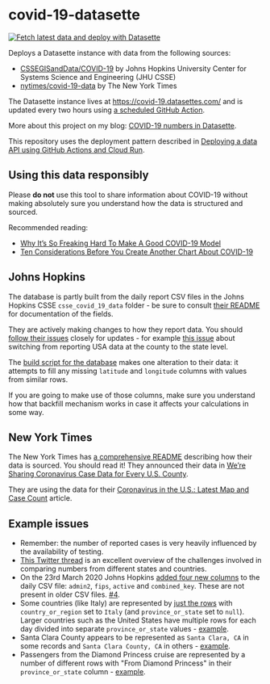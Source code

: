 # covid-19-datasette

[![Fetch latest data and deploy with Datasette](https://github.com/simonw/covid-19-datasette/workflows/Fetch%20latest%20data%20and%20deploy%20with%20Datasette/badge.svg)](https://github.com/simonw/covid-19-datasette/actions?query=workflow%3A%22Fetch+latest+data+and+deploy+with+Datasette%22)

Deploys a Datasette instance with data from the following sources:

* [CSSEGISandData/COVID-19](https://github.com/CSSEGISandData/COVID-19) by Johns Hopkins University Center for Systems Science and Engineering (JHU CSSE)
* [nytimes/covid-19-data](https://github.com/nytimes/covid-19-data) by The New York Times

The Datasette instance lives at https://covid-19.datasettes.com/ and is updated every two hours using [a scheduled GitHub Action](https://github.com/simonw/covid-19-datasette/blob/master/.github/workflows/scheduled.yml).

More about this project on my blog: [COVID-19 numbers in Datasette](https://simonwillison.net/2020/Mar/11/covid-19/).

This repository uses the deployment pattern described in [Deploying a data API using GitHub Actions and Cloud Run](https://simonwillison.net/2020/Jan/21/github-actions-cloud-run/).

## Using this data responsibly

Please **do not** use this tool to share information about COVID-19 without making absolutely sure you understand how the data is structured and sourced.

Recommended reading:

* [Why It’s So Freaking Hard To Make A Good COVID-19 Model](https://fivethirtyeight.com/features/why-its-so-freaking-hard-to-make-a-good-covid-19-model/)
* [Ten Considerations Before You Create Another Chart About COVID-19](https://medium.com/nightingale/ten-considerations-before-you-create-another-chart-about-covid-19-27d3bd691be8)

## Johns Hopkins

The database is partly built from the daily report CSV files in the Johns Hopkins CSSE `csse_covid_19_data` folder - be sure to consult [their README](https://github.com/CSSEGISandData/COVID-19/tree/master/csse_covid_19_data) for documentation of the fields.

They are actively making changes to how they report data. You should [follow their issues](https://github.com/CSSEGISandData/COVID-19/issues) closely for updates - for example [this issue](https://github.com/CSSEGISandData/COVID-19/issues/382) about switching from reporting USA data at the county to the state level.

The [build script for the database](https://github.com/simonw/covid-19-datasette/blob/master/build_database.py) makes one alteration to their data: it attempts to fill any missing  `latitude` and `longitude` columns with values from similar rows.

If you are going to make use of those columns, make sure you understand how that backfill mechanism works in case it affects your calculations in some way.

## New York Times

The New York Times has [a comprehensive README](https://github.com/nytimes/covid-19-data/blob/master/README.md) describing how their data is sourced. You should read it! They announced their data in [We’re Sharing Coronavirus Case Data for Every U.S. County](https://www.nytimes.com/article/coronavirus-county-data-us.html).

They are using the data for their [Coronavirus in the U.S.: Latest Map and Case Count](https://www.nytimes.com/interactive/2020/us/coronavirus-us-cases.html) article.

## Example issues

* Remember: the number of reported cases is very heavily influenced by the availability of testing.
* [This Twitter thread](https://twitter.com/politicalmath/status/1243950120598556672) is an excellent overview of the challenges involved in comparing numbers from different states and countries.
* On the 23rd March 2020 Johns Hopkins [added four new columns](https://github.com/CSSEGISandData/COVID-19/commit/e748b6d8a55e4a88371af56b129ababe1712522d) to the daily CSV file: `admin2`, `fips`, `active` and `combined_key`. These are not present in older CSV files. [#4](https://github.com/simonw/covid-19-datasette/issues/4).
* Some countries (like Italy) are represented by [just the rows](https://covid-19.datasettes.com/covid/johns_hopkins_csse_daily_reports?country_or_region=Italy&_sort_desc=confirmed#g.mark=bar&g.x_column=day&g.x_type=ordinal&g.y_column=confirmed&g.y_type=quantitative) with `country_or_region` set to `Italy` (and `province_or_state` set to `null`). Larger countries such as the United States have multiple rows for each day divided into separate `province_or_state` values - [example](https://covid-19.datasettes.com/covid/johns_hopkins_csse_daily_reports?_size=1000&country_or_region__exact=US&_sort_desc=day#g.mark=bar&g.x_column=day&g.x_type=ordinal&g.y_column=confirmed&g.y_type=quantitative&g.color_column=province_or_state).
* Santa Clara County appears to be represented as `Santa Clara, CA` in some records and `Santa Clara County, CA` in others - [example](https://covid-19.datasettes.com/covid/johns_hopkins_csse_daily_reports?province_or_state__contains=santa+clara&_sort_desc=day#g.mark=bar&g.x_column=day&g.x_type=ordinal&g.y_column=confirmed&g.y_type=quantitative).
* Passengers from the Diamond Princess cruise are represented by a number of different rows with "From Diamond Princess" in their `province_or_state` column - [example](https://covid-19.datasettes.com/covid/johns_hopkins_csse_daily_reports?_facet=province_or_state&_facet=country_or_region&province_or_state__contains=from+diamond&_sort_desc=day).
